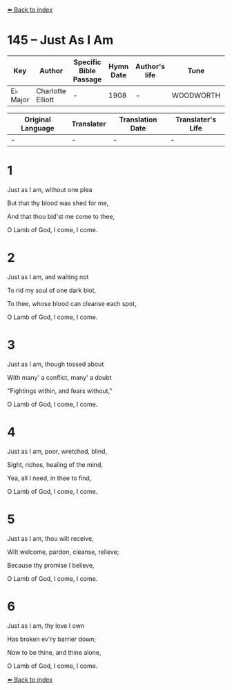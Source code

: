 [⬅️ Back to index](../README.md)

# 145 – Just As I Am

Key | Author   | Specific Bible Passage     |Hymn Date |Author's life |Tune |Metrical Pattern   |Composer/Source
-- | --------- | ---------------------------|----------|--------------|-----|-------------------|-------------  
E♭ Major |Charlotte Elliott |- |1908 |- |WOODWORTH |- |W. B. Bradbury

Original Language | Translater | Translation Date   | Translater's Life  
----------------- | --------- | --------------------|-------------     
\- |- |- |-




# 1

Just as I am, without one plea

But that thy blood was shed for me,

And that thou bid'st me come to thee,

O Lamb of God, I come, I come.



# 2

Just as I am, and waiting not

To rid my soul of one dark blot,

To thee, whose blood can cleanse each spot,

O Lamb of God, I come, I come.



# 3

Just as I am, though tossed about

With many' a conflict, many' a doubt

"Fightings within, and fears without,"

O Lamb of God, I come, I come.



# 4

Just as I am, poor, wretched, blind,

Sight, riches, healing of the mind,

Yea, all I need, in thee to find,

O Lamb of God, I come, I come.



# 5

Just as I am, thou wilt receive,

Wilt welcome, pardon, cleanse, relieve;

Because thy promise I believe,

O Lamb of God, I come, I come.



# 6

Just as I am, thy love I own

Has broken ev'ry barrier down;

Now to be thine, and thine alone,

O Lamb of God, I come, I come.

[⬅️ Back to index](../README.md)
